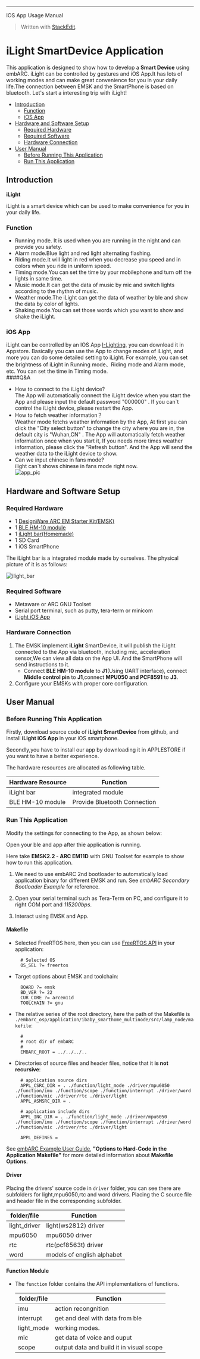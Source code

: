 -------
IOS App Usage Manual



> Written with [StackEdit](https://stackedit.io/).

# iLight SmartDevice Application
This application is designed to show how to develop a **Smart Device** using embARC. iLight can be controlled by gestures and iOS App.It has lots of working modes and can make great convenience for you in your daily life.The connection between EMSK and the SmartPhone is based on bluetooth. Let's start a interesting trip with iLight!

* [Introduction](#introduction)
	* [Function](#function)
	* [iOS App](#ios-app)
* [Hardware and Software Setup](#hardware-and-software-setup)
	* [Required Hardware](#required-hardware)
	* [Required Software](#required-software)
	* [Hardware Connection](#hardware-connection)
* [User Manual](#user-manual)
	* [Before Running This Application](#before-running-this-application)
	* [Run This Application](#run-this-application)

## Introduction

**iLight** 
 
 iLight is a smart device which can be used to make convenience for you in your daily life.

### Function

* Running mode. It is used when you are running in the night and can provide you safety.
* Alarm mode.Blue light and red light alternating flashing.
* Riding mode.It will light in red when you decrease you speed and in colors when you ride in uniform speed.
* Timing mode.You can set the time by your mobilephone and turn off the lights in same time.
* Music mode.It can get the data of music by mic and switch lights according to the rhythm of music.
* Weather mode.The iLight can get the data of weather by ble and show the data by color of lights.
* Shaking mode.You can set those words which you want to show and shake the iLight.

### iOS App
iLight can be controlled by an IOS App [I-Lighting][35], you can download it in Appstore. Basically you can use the App to change modes of iLight, and more you can do some detailed setting to iLight. For example,  you can set the brightness of iLight in Running mode、Riding mode and Alarm mode, etc. You can set the time in Timing mode.   
####Q&A
* How to connect to the iLight device?   
  The App will automatically connect the iLight device when you start the App and please input the default password "000000" . If you can`t control the iLight device,  please restart the App.
* How to fetch weather information？   
  Weather mode fetchs weather information by the App, At first you can click the "City select button" to change the city where you are in, the default city is "Wuhan,CN" . The App will automatically fetch weather information once when you start it, If you needs more times weather information, please click the "Refresh button". And the App will send the weather data to the iLight device to show.   
* Can we input chinese in fans mode?   
  ilight can`t shows chinese in fans mode right now.    
![app_pic][1]  

## Hardware and Software Setup
### Required Hardware

- 1 [DesignWare ARC EM Starter Kit(EMSK)][30]
- 1 [BLE HM-10 module][31]
- 1 [iLight bar(Homemade)][32]
- 1 SD Card
- 1 iOS SmartPhone

The iLight bar is a integrated module made by ourselves. The physical picture of it is as follows:

![ilight_bar][0]

### Required Software
- Metaware or ARC GNU Toolset
- Serial port terminal, such as putty, tera-term or minicom
- [iLight iOS App][35]

### Hardware Connection
1. The EMSK implement **iLight** SmartDevice, it will publish the iLight connected to the App via bluetooth, including mic, acceleration sensor,We can view all data on the App UI. And the SmartPhone will send instructions to it.
   - Connect **BLE HM-10 module** to **J1**(Using UART interface), connect **Middle control pin** to **J1**,connect **MPU050 and PCF8591** to **J3**.
2. Configure your EMSKs with proper core configuration.

## User Manual
### Before Running This Application
Firstly, download source code of **iLight SmartDevice** from github, and install **iLight iOS App** in your iOS smartphone.

Secondly,you have to install our app by downloading it in APPLESTORE if you want to have a better experience.

The hardware resources are allocated as following table.

|  Hardware Resource  |            Function                                           |   
| ------------------- | ------------------------------------------------------------- |
|  iLight bar         |        integrated module                                      |
|  BLE HM-10 module   |        Provide Bluetooth Connection                           |

### Run This Application

Modify the settings for connecting to the App, as shown below:

Open your ble and app after thie application is running.

Here take **EMSK2.2 - ARC EM11D** with GNU Toolset for example to show how to run this application.

1. We need to use embARC 2nd bootloader to automatically load application binary for different EMSK and run. See *embARC Secondary Bootloader Example* for reference.

2. Open your serial terminal such as Tera-Term on PC, and configure it to right COM port and *115200bps*.

3. Interact using EMSK and App.


#### Makefile

- Selected FreeRTOS here, then you can use [FreeRTOS API][39] in your application:

		# Selected OS
		OS_SEL ?= freertos

- Target options about EMSK and toolchain:

		BOARD ?= emsk
		BD_VER ?= 22
		CUR_CORE ?= arcem11d
		TOOLCHAIN ?= gnu

- The relative series of the root directory, here the path of the Makefile is `./embarc_osp/application/ibaby_smarthome_multinode/src/lamp_node/makefile`:

		#
		# root dir of embARC
		#
		EMBARC_ROOT = ../../../..

- Directories of source files and header files, notice that it **is not recursive**:

		# application source dirs
		APPL_CSRC_DIR = . ./function/light_mode ./driver/mpu6050 ./function/imu ./function/scope ./function/interrupt ./driver/word ./function/mic ./driver/rtc ./driver/light
		APPL_ASMSRC_DIR = .

		# application include dirs
		APPL_INC_DIR = . ./function/light_mode ./driver/mpu6050 ./function/imu ./function/scope ./function/interrupt ./driver/word ./function/mic ./driver/rtc ./driver/light
		
		APPL_DEFINES =

See [ embARC Example User Guide][40], **"Options to Hard-Code in the Application Makefile"** for more detailed information about **Makefile Options**.

#### Driver

Placing the drivers' source code in `driver` folder, you can see there are subfolders for light,mpu6050,rtc and word drivers.
Placing the C source file and header file in the corresponding subfolder.

|  folder/file        |            Function           |
| ------------------- | ------------------------------|
|  light_driver       |        light(ws2812) driver   |
|  mpu6050            |        mpu6050 driver         |
|  rtc                |     rtc(pcf8563t) driver      |
|  word               |    models of english alphabet |

#### Function Module

- The `function` folder contains the API implementations of functions.

	|  folder/file        |            Function                                         |
	| ------------------- | ------------------------------------------------------------|
	|  imu                |        action recongnition                                  |
	|  interrupt          |        get and deal with data from ble                      |
	|  light_mode         |        working modes.                                       |
	|  mic                |        get data of voice and ouput                          |
    |  scope              |        output data and build it in visual scope             |
[0]: ./doc/img/hard_ware.JPG        "iLight_hardware"
[1]: ./doc/img/app_weather.JPG		"app_pic"
[31]:http://www.huamaosoft.cn/bluetooth.asp?id=0
[32]:http://pan.baidu.com/s/1geX2nNt
[30]: https://www.synopsys.com/dw/ipdir.php?ds=arc_em_starter_kit    "DesignWare ARC EM Starter Kit(EMSK)"
[35]:https://itunes.apple.com/cn/app/i-lighting/id1273641607?mt=8
[40]: http://embarc.org/embarc_osp/doc/embARC_Document/html/page_example.html   " embARC Example User Guide"
[39]: http://www.freertos.org/a00106.html   "FreeRTOS API"